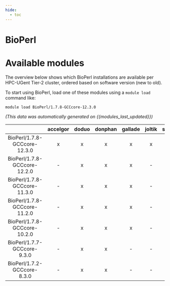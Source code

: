```yaml
---
hide:
  - toc
---
```


BioPerl
=======

# Available modules


The overview below shows which BioPerl installations are available per HPC-UGent Tier-2 cluster, ordered based on software version (new to old).

To start using BioPerl, load one of these modules using a `module load` command like:

```shell
module load BioPerl/1.7.8-GCCcore-12.3.0
```

*(This data was automatically generated on {{modules_last_updated}})*  

| |accelgor|doduo|donphan|gallade|joltik|shinx|
| :---: | :---: | :---: | :---: | :---: | :---: | :---: |
|BioPerl/1.7.8-GCCcore-12.3.0|x|x|x|x|x|x|
|BioPerl/1.7.8-GCCcore-12.2.0|-|x|x|x|-|-|
|BioPerl/1.7.8-GCCcore-11.3.0|-|x|x|x|-|-|
|BioPerl/1.7.8-GCCcore-11.2.0|-|x|x|x|-|-|
|BioPerl/1.7.8-GCCcore-10.2.0|-|x|x|x|-|-|
|BioPerl/1.7.7-GCCcore-9.3.0|-|x|x|-|-|-|
|BioPerl/1.7.2-GCCcore-8.3.0|-|x|x|-|-|-|
